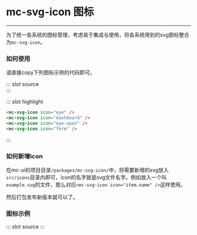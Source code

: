# mc-svg-icon 图标

---

为了统一各系统的图标管理，考虑易于集成与使用，将各系统用到的svg图标整合为`mc-svg-icon`。

### 如何使用

请直接copy下列图标示例的代码即可。

<style lang="scss" scoped>
.mc-svg-icons {
  svg {
    max-width: 50px;
    max-height: 50px;
    border-right: 1px solid #ccc;
    padding: 0 20px;
    &:first-child {
      padding-left: 0px;
    }
    &:last-child {
      border-right: none;
    }
  }
}
</style>

<demo-block>
::: slot source
<div class="demo-block mc-svg-icons">
  <mc-svg-icon icon="dashboard"></mc-svg-icon>
  <mc-svg-icon icon="eye"></mc-svg-icon>
  <mc-svg-icon icon="eye-open"></mc-svg-icon>
  <mc-svg-icon icon="form"></mc-svg-icon>
</div>
:::

::: slot highlight

```html
<mc-svg-icon icon="eye" />
<mc-svg-icon icon="dashboard" />
<mc-svg-icon icon="eye-open" />
<mc-svg-icon icon="form" />
```
:::
</demo-block>

### 如何新增icon

在mc-ui的项目目录`/packages/mc-svg-icon/`中，将需要新增的svg放入`src/icons`目录内即可，icon的名字就是svg文件名字。例如放入一个叫`example.svg`的文件，那么对应`<mc-svg-icon icon="item.name" />`这样使用。

然后打包发布新版本就可以了。

### 图标示例

<demo-block>
::: slot source
<mc-svg-icon-demo1></mc-svg-icon-demo1>
:::
</demo-block>